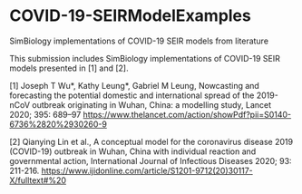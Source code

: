 # COVID-19-SEIRModelExamples
SimBiology implementations of COVID-19 SEIR models from literature

This submission includes SimBiology implementations of COVID-19 SEIR models presented in [1] and [2]. 

[1] Joseph T Wu*, Kathy Leung*, Gabriel M Leung, Nowcasting and forecasting the potential domestic and international spread of the 2019-nCoV outbreak originating in Wuhan, China: a modelling study, Lancet 2020; 395: 689–97 https://www.thelancet.com/action/showPdf?pii=S0140-6736%2820%2930260-9 

[2] Qianying Lin et al., A conceptual model for the coronavirus disease 2019 (COVID-19) outbreak in Wuhan, China with individual reaction and governmental action, International Journal of Infectious Diseases 2020; 93: 211-216. https://www.ijidonline.com/article/S1201-9712(20)30117-X/fulltext#%20
